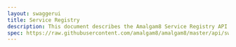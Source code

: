 ```yaml
---
layout: swaggerui
title: Service Registry
description: This document describes the Amalgam8 Service Registry API.
spec: https://raw.githubusercontent.com/amalgam8/amalgam8/master/api/swagger-spec/registry.json
---
```


